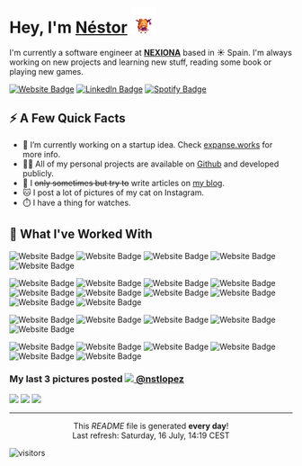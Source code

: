 <h1>Hey, I'm <a href="https://nstlopez.com/">Néstor</a> <img src="./static/suica.gif" height="45" /></h1>
<p>I'm currently a software engineer at <strong><a href="https://www.nexiona.com/">NEXIONA</a></strong> based in ☀️ Spain. I'm always working on new projects and learning new stuff, reading some book or playing new games.</p>
<p>
<a href="https://nstlopez.com"><img src="https://img.shields.io/badge/-nstlopez.com-d11c54?style=for-the-badge&labelColor=d11c54&logo=GoogleChrome&logoColor=white&link=https://nstlopez.com" alt="Website Badge"></a>
<a href="https://www.linkedin.com/in/nstlopez/"><img src="https://img.shields.io/badge/-@Nstlopez-0077B5?style=for-the-badge&labelColor=0077B5&logo=LinkedIn&link=https://www.linkedin.com/in/nstlopez/" alt="LinkedIn Badge"></a>
<a href="https://open.spotify.com/user/nesteahd?si=cfba92ab8e8443af"><img src="https://img.shields.io/badge/-@Nstlopez-1ED760?style=for-the-badge&labelColor=1ED760&logo=Spotify&logoColor=white&link=https://open.spotify.com/user/1235099575" alt="Spotify Badge"></a></p>
<h2>⚡️ A Few Quick Facts</h2>
<ul>
<li>🔭 I’m currently working on a startup idea. Check <a href="https://expanse.works">expanse.works</a> for more info.</li>
<li>👨‍💻 All of my personal projects are available on <a href="https://github.com/nsttt">Github</a> and developed publicly.</li>
<li>📝 I <s>only sometimes but try to</s> write articles on <a href="https://nstlopez.com/blog">my blog</a>.</li>
<li>🐱 I post a lot of pictures of my cat on Instagram.</li>
<li>⏱️ I have a thing for watches.</li>
</ul>
<h2>🚀 What I've Worked With</h2>
<p align="left">
<img src="https://img.shields.io/badge/-Typescript-black?style=for-the-badge&logo=Typescript" alt="Website Badge">
<img src="https://img.shields.io/badge/-Javascript-black?style=for-the-badge&logo=Javascript" alt="Website Badge">
<img src="https://img.shields.io/badge/-Go-black?style=for-the-badge&logo=go" alt="Website Badge">
<img src="https://img.shields.io/badge/-Rust-black?style=for-the-badge&logo=Rust&logoColor=orange" alt="Website Badge">
<img src="https://img.shields.io/badge/-C%23-black?style=for-the-badge&logo=Csharp" alt="Website Badge">
</p>
<p align="left">
<img src="https://img.shields.io/badge/-Node-black?style=for-the-badge&logo=node.js" alt="Website Badge">
<img src="https://img.shields.io/badge/-React-black?style=for-the-badge&logo=react" alt="Website Badge">
<img src="https://img.shields.io/badge/-NextJS-black?style=for-the-badge&logo=next.js" alt="Website Badge">
<img src="https://img.shields.io/badge/-React Native-black?style=for-the-badge&logo=react" alt="Website Badge">
<img src="https://img.shields.io/badge/-Vue-black?style=for-the-badge&logo=vue.js" alt="Website Badge">
<img src="https://img.shields.io/badge/-WASM-black?style=for-the-badge&logo=webassembly" alt="Website Badge">
<img src="https://img.shields.io/badge/-TailwindCSS-black?style=for-the-badge&logo=tailwindcss" alt="Website Badge">
<img src="https://img.shields.io/badge/-Jest-black?style=for-the-badge&logo=jest&logoColor=red" alt="Website Badge">
<img src="https://img.shields.io/badge/-Testing Library-black?style=for-the-badge&logo=testing-library" alt="Website Badge">
<img src="https://img.shields.io/badge/-Cypress-black?style=for-the-badge&logo=cypress" alt="Website Badge">
</p>
<p align="left">
<img src="https://img.shields.io/badge/-PostgreSQL-black?style=for-the-badge&logo=postgresql" alt="Website Badge">
<img src="https://img.shields.io/badge/-MySQL-black?style=for-the-badge&logo=mysql" alt="Website Badge">
<img src="https://img.shields.io/badge/-MongoDB-black?style=for-the-badge&logo=mongodb" alt="Website Badge">
<img src="https://img.shields.io/badge/-Firebase-black?style=for-the-badge&logo=firebase" alt="Website Badge">
<img src="https://img.shields.io/badge/-GraphQL-black?style=for-the-badge&logo=graphql&logoColor=magenta" alt="Website Badge">
</p>
<p align="left">
<img src="https://img.shields.io/badge/-Linux-black?style=for-the-badge&logo=linux&logoColor=white" alt="Website Badge">
<img src="https://img.shields.io/badge/-Docker-black?style=for-the-badge&logo=docker" alt="Website Badge">
<img src="https://img.shields.io/badge/-Rancher-black?style=for-the-badge&logo=rancher&logoColor=0075A8" alt="Website Badge">
<img src="https://img.shields.io/badge/-Kubernetes-black?style=for-the-badge&logo=kubernetes" alt="Website Badge">
<img src="https://img.shields.io/badge/-AWS-black?style=for-the-badge&logo=amazonaws&logoColor=orange" alt="Website Badge">
<img src="https://img.shields.io/badge/-Terraform-black?style=for-the-badge&logo=terraform&logoColor=purple" alt="Website Badge">
</p>
<h3>My last 3 pictures posted <a href="https://www.instagram.com/nstlopez/" target="_blank"><img src="https://upload.wikimedia.org/wikipedia/commons/thumb/e/e7/Instagram_logo_2016.svg/1024px-Instagram_logo_2016.svg.png" width="20"/> @nstlopez</a><br/>
</h3><p><img width="200" src="https:&#x2F;&#x2F;cdn1.picuki.com&#x2F;hosted-by-instagram&#x2F;q&#x3D;0exhNuNYnjBcaS3SYdxKjf8K2fRyWgxSZ60STLepjSVmIR1vLHOapZA0mpCj4yRwKwVlASuRYz1p5oopUFxQCz17OEHaQLOPSzdV6aSbXOrN1DJg9pdhl7w9KnIfZ3Gr8MAoUAmYdTUdHOlPHL%7C%7Clo7gX5vvwbzUCuDCRM+UtzCVG%7C%7CMm0X51wmcRm3ayEv0PxtpcyKzNe92U1aUUvo46X+3QJWPr5PN1gpKZlR7pCicgIrdDgmBq7EHl3Kj4vUQ+RubTOl+1elwG9fSU79luOeJgaFwErpkK8v1A0toFzqaekMN1A3twZkIH2CmUEXTE86kEon5zgx3PySVSWykJj70zd%7C%7CbTmZM038LSgc6CyAuKx8xnkZuHyIO5VCFRYWaTYemzWOMa3AI5Wk9YZTtxvgwjhp0CCerPLzxp1WWJIhTLTXw&#x3D;&#x3D;.jpeg?1" /> <img width="200" src="https:&#x2F;&#x2F;cdn1.picuki.com&#x2F;hosted-by-instagram&#x2F;q&#x3D;0exhNuNYnjBcaS3SYdxKjf8K2fRyWgxSZ60STLepjSVmIR1vLHOapZA0mpCj4yRwKwVlASuRYz1p5I0qVlVTCD1yOEPXTbCJSDZS7KueXOfN1zxj9pFgnbo3KnIaY3Su9sYlXQmYdTUdHOlPHL%7C%7Clo79UvOa0LGFq8zCXW%7C%7CdEnGZK55f0Z7F9mt9wuuS4jkja45BsNz5F%7C%7CH8kKl1lrtrb+XdbEvf0PMd6trV2QaUNh4kG5OKopCu7Lm4rbzMvR2DZhYXCoOELhn7gXiMXojmNdJkDGm0m2FOWkkQH9IkqhdiDFotpidM%7C%7Ck4H2bUdBXG9p+kMjxdKyn36dOF+I6xsD0HGL5aGdVOtzrJnkDtKYRozcyirWfKX6Po1FV18mMO7eX3HSF%7C%7CCxUtxo0IRKQa4c8waU0VTvMo%7C%7C63yxiDTEX1DaNCsoj.jpeg?1" /> <img width="200" src="https:&#x2F;&#x2F;cdn1.picuki.com&#x2F;hosted-by-instagram&#x2F;q&#x3D;0exhNuNYnjBcaS3SYdxKjf8K2fRyWgxSZ60STLepjSVmIR1vLHOapZA0mpCj4yRwKwVlASuRYz1o7YksV1pYCT1+OETdSrSBTzhQ6aqbXObN1Tdv8JFjk7wwLHwWZ36t%7C%7CscsUwmYdTUdHOlPHL%7C%7Clo79UvOa0LGFq8zCXW%7C%7CdEnGZK55f0Z7F9mt9wuuS4jkja45BsNz5F%7C%7CH8kKl1lrtrb+XdbEvf0PMd6trV2QaUNh4kG5OKopCu7Lm4rbzMvR2XZhYXCoOELhn7LczluzzGjX%7C%7CgpFm0m2VmxvUYY9IkqhdiDFotpidM%7C%7Ck4H2bUdBXG9p+kMjxdKyn36dOF+I6xsH%7C%7CEb106WfV%7C%7CI1rYTgPP2JRIPCxBjFXbr4EOJ5RHYkP+7VSX2LbdqOENpO0IRKQa4c8wft0VDrMo%7C%7C63yxiDTEX1DaNCsoj.jpeg?1" /></p>

------------
<p align="center">This <i>README</i> file is generated <b>every day</b>!</br>Last refresh: Saturday, 16 July, 14:19 CEST</p>

<p><img src="https://visitor-badge.glitch.me/badge?page_id=nsttt.nsttt" alt="visitors"></p>
